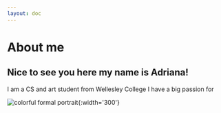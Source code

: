 ```yaml
---
layout: doc
---
```

# About me 
## Nice to see you here my name is Adriana!
 I am a CS and art student from Wellesley College I have a big passion for 



![colorful formal portrait](/Users/adriana/Documents/GitHub/portfolio-adriana/assets/images/AC.jpg){:width='300'}